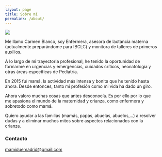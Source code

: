 ```yaml
---
layout: page
title: Sobre mí
permalink: /about/
---
```


<img class="site-avatar" src="{{ site.avatar }}" />

Me llamo Carmen Blanco, soy Enfermera, asesora de lactancia materna (actualmente preparándome para IBCLC) y monitora de talleres de primeros auxilios.

A lo largo de mi trayectoria profesional, he tenido la oportunidad de formarme en urgencias y emergencias, cuidados críticos, neonatología y otras áreas específicas de Pediatría.

En 2015 fuí mamá, la actividad más intensa y bonita que he tenido hasta ahora. Desde entonces, tanto mi profesión como mi vida ha dado un giro.

Ahora valoro muchas cosas que antes desconocía.
Es por ello por lo que me apasiona el mundo de la maternidad y crianza, como enfermera y sobretodo como mamá.

Quiero ayudar a las familias (mamás, papás, abuelas, abuelos,…) a resolver dudas y a eliminar muchos mitos sobre aspectos relacionados con la crianza.


### Contacto

[mamiduemadrid@gmail.com](mailto:mamiduemadrid@gmail.com)
